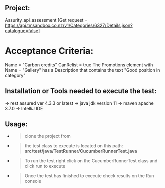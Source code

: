 ## Project:
Assurity_api_assessment [Get request = https://api.tmsandbox.co.nz/v1/Categories/6327/Details.json?catalogue=false]

# Acceptance Criteria:
Name = "Carbon credits"
CanRelist = true
The Promotions element with Name = "Gallery" has a Description that contains the text "Good position in category"



## Installation or Tools needed to execute the test:
-> rest assured ver 4.3.3 or latest
-> java jdk version 11
-> maven apache 3.7.0
-> IntelliJ IDE

## Usage:

- > clone the project from
- > the test class to execute is located on this path: **src/test/java/TestRunner/CucumberRunnerTest.java**
- > To run the test right click on the CucumberRunnerTest class and click run to execute
- > Once the test has finished to execute check results on the Run console


